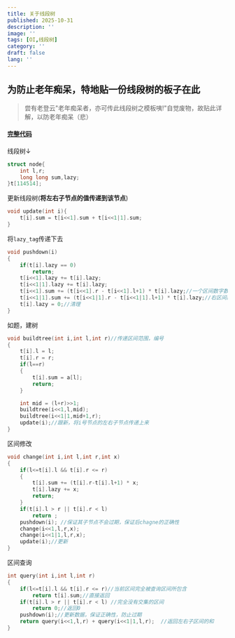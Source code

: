 ```yaml
---
title: 关于线段树
published: 2025-10-31
description: ''
image: ''
tags: [OI,线段树]
category: ''
draft: false 
lang: ''
---
```


## 为防止老年痴呆，特地贴一份线段树的板子在此
>
> 尝有老登云"老年痴呆者，亦可传此线段树之模板咦!"自觉废物，故贴此详解，以防老年痴呆（悲）

#### [完整代码](https://venlacy.top/codes/线段树.html)

线段树↓

~~~cpp
struct node{
    int l,r;
    long long sum,lazy;
}t[114514];
~~~

更新线段树(**将左右子节点的值传递到该节点**)

~~~cpp
void update(int i){
    t[i].sum = t[i<<1].sum + t[i<<1|1].sum;
}
~~~

将`lazy_tag`传递下去

~~~cpp
void pushdown(i)
{
    if(t[i].lazy == 0)
        return;
    t[i<<1].lazy += t[i].lazy;
    t[i<<1|1].lazy += t[i].lazy;
    t[i<<1].sum += (t[i<<1].r - t[i<<1].l+1) * t[i].lazy;//一个区间数字数量×lazy_tag标记所增加的数=所需增加的数
    t[i<<1|1].sum += (t[i<<1|1].r - t[i<<1|1].l+1) * t[i].lazy;//右区间同理
    t[i].lazy = 0;//清理
}
~~~

如题，建树

~~~cpp
void buildtree(int i,int l,int r)//传递区间范围，编号
{
    t[i].l = l;
    t[i].r = r;
    if(l==r)
    {
        t[i].sum = a[l];
        return;
    }

    int mid = (l+r)>>1;
    buildtree(i<<1,l,mid);
    buildtree(i<<1|1,mid+1,r);
    update(i);//跟新，将i号节点的左右子节点传递上来
}

~~~

区间修改

~~~cpp
void change(int i,int l,int r,int x)
{
    if(l<=t[i].l && t[i].r <= r)
    {
        t[i].sum += (t[i].r-t[i].l+1) * x;
        t[i].lazy += x;
        return;
    }
    if(t[i].l > r || t[i].r < l)
        return ;
    pushdown(i); //保证其子节点不会过期，保证后chagne的正确性
    change(i<<1,l,r,x);
    change(i<<1|1,l,r,x);
    update(i);//更新
}
~~~

区间查询

~~~cpp
int query(int i,int l,int r)
{
    if(l<=t[i].l && t[i].r <= r)//当前区间完全被查询区间所包含
        return t[i].sum;//直接返回
    if(t[i].l > r || t[i].r < l) //完全没有交集的区间
        return 0;//返回0
    pushdown(i);//更新数据，保证正确性，防止过期
    return query(i<<1,l,r) + query(i<<1|1,l,r);  //返回左右子区间的和
}
~~~

